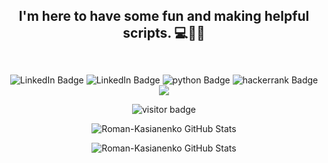 
## <p align="center"> I'm here to have some fun and making helpful scripts. 💻🐍:robot: <br> <br></p>


<div id="badges" align="center">
  <img src="https://img.shields.io/badge/upwork-gray?logo=upwork&logoColor=green&style=for-the-badge" alt="LinkedIn Badge"/>
  <img src="https://img.shields.io/badge/LinkedIn-gray?style=for-the-badge&logo=linkedin&logoColor=green" alt="LinkedIn Badge"/>
  <img src="https://img.shields.io/badge/python-gray?logo=python&logoColor=green&style=for-the-badge" alt="python Badge"/>
  <img src="https://img.shields.io/badge/hackerrank-gray?logo=hackerrank&logoColor=green&style=for-the-badge" alt="hackerrank Badge"/>
  <a href="https://github.com/Roman-Kasianenko"><img src="https://img.shields.io/github/followers/Roman-Kasianenko?label=Roman-Kasianenko&logo=Github&style=for-the-badge&color=purple&logoColor=black"/></a></p>
</div>

<p align="center"><img src="https://visitor-badge.glitch.me/badge?page_id=Roman-Kasianenko&left_color=blue&right_color=purple" alt="visitor badge"/>
</br>


<p align="center"><img src="https://github-readme-stats-lake-omega.vercel.app/api?username=Roman-Kasianenko&show_icons=true&line&theme=highcontrast" alt="Roman-Kasianenko GitHub Stats" />

<p align="center"><img src="https://github-readme-stats.vercel.app/api/top-langs/?username=Roman-Kasianenko&layout=compact&theme=highcontrast" alt="Roman-Kasianenko GitHub Stats" />


<!--
**Roman-Kasianenko/Roman-Kasianenko** is a ✨ _special_ ✨ repository because its `README.md` (this file) appears on your GitHub profile.

Here are some ideas to get you started:

- 🔭 I’m currently working on ...
- 🌱 I’m currently learning ...
- 👯 I’m looking to collaborate on ...
- 🤔 I’m looking for help with ...
- 💬 Ask me about ...
- 📫 How to reach me: ...
- 😄 Pronouns: ...
- ⚡ Fun fact: ...
-->
